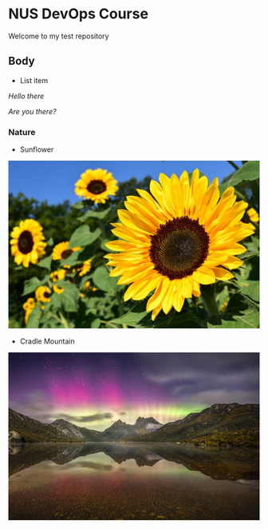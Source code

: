 # NUS DevOps Course

Welcome to my test repository 

## Body

* List item 

*Hello there*

*Are you there?*

### Nature

* Sunflower

![](sunflower.jpg)

* Cradle Mountain 

![](Cradle_Mountain.jpg)

